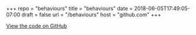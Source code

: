 +++
repo = "behaviours"
title = "behaviours"
date = 2018-06-05T17:49:05-07:00
draft = false
url = "/behaviours"
host = "github.com"
+++

[View the code on GitHub](https://github.com/impractical/behaviours)
